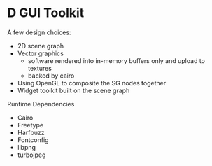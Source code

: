 # D GUI Toolkit

A few design choices:
 - 2D scene graph
 - Vector graphics
    - software rendered into in-memory buffers only and upload to textures
    - backed by cairo
 - Using OpenGL to composite the SG nodes together
 - Widget toolkit built on the scene graph

Runtime Dependencies
 - Cairo
 - Freetype
 - Harfbuzz
 - Fontconfig
 - libpng
 - turbojpeg
